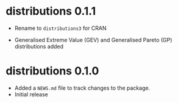 # distributions 0.1.1

* Rename to `distributions3` for CRAN

* Generalised Extreme Value (GEV) and Generalised Pareto (GP) distributions added

# distributions 0.1.0

* Added a `NEWS.md` file to track changes to the package.
* Initial release
